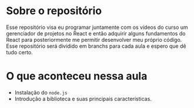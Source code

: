 # Sobre o repositório
Esse repositório visa eu programar juntamente com os vídeos do curso um gerenciador de projetos no React e então adquirir alguns fundamentos do React para posteriormente me permitir desenvolver meu próprio código. Esse repositório será dividido em branchs para cada aula e espero que dê tudo certo.

# O que aconteceu nessa aula
- Instalação do `node.js`
- Introdução a biblioteca e suas principais características.
